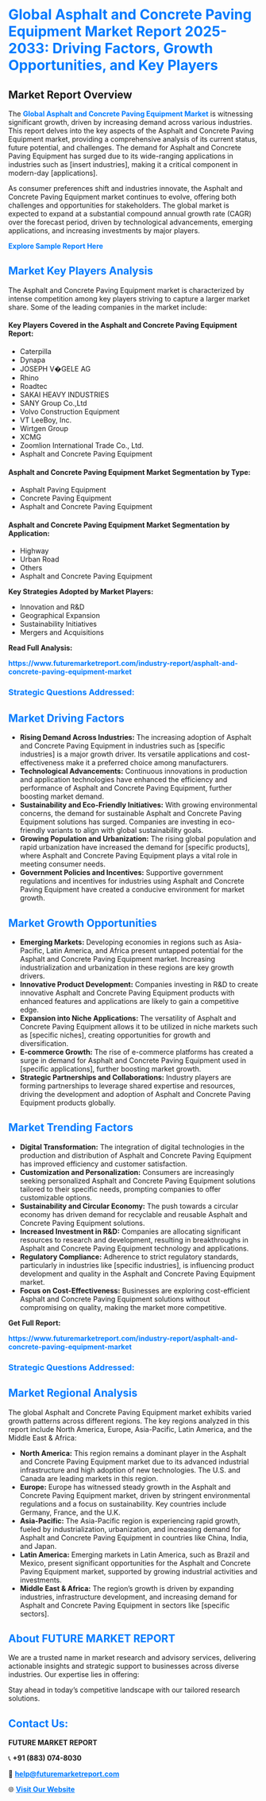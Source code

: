 <h1 style="color: #007BFF;">Global Asphalt and Concrete Paving Equipment Market Report 2025-2033: Driving Factors, Growth Opportunities, and Key Players</h1>

<section id="overview">
<h2>Market Report Overview</h2>
<p>The <a href="https://www.futuremarketreport.com/industry-report/asphalt-and-concrete-paving-equipment-market" style="color: #007BFF; text-decoration: none;"><strong>Global Asphalt and Concrete Paving Equipment Market</strong></a> is witnessing significant growth, driven by increasing demand across various industries. This report delves into the key aspects of the Asphalt and Concrete Paving Equipment market, providing a comprehensive analysis of its current status, future potential, and challenges. The demand for Asphalt and Concrete Paving Equipment has surged due to its wide-ranging applications in industries such as [insert industries], making it a critical component in modern-day [applications].</p>
<p>As consumer preferences shift and industries innovate, the Asphalt and Concrete Paving Equipment market continues to evolve, offering both challenges and opportunities for stakeholders. The global market is expected to expand at a substantial compound annual growth rate (CAGR) over the forecast period, driven by technological advancements, emerging applications, and increasing investments by major players.</p>
</section>

<section id="overview">
<p><a href="https://www.futuremarketreport.com/request-sample/reportId=100463" style="color: #007BFF; text-decoration: none;"><strong>Explore Sample Report Here</strong></a></p>
</section>

<section id="key-players">
<h2 style="color: #007BFF;">Market Key Players Analysis</h2>
<p>The Asphalt and Concrete Paving Equipment market is characterized by intense competition among key players striving to capture a larger market share. Some of the leading companies in the market include:</p>
<h4>Key Players Covered in the Asphalt and Concrete Paving Equipment Report:</h4>
<ul><li>Caterpilla</li><li>Dynapa</li><li>JOSEPH V�GELE AG</li><li>Rhino</li><li>Roadtec</li><li>SAKAI HEAVY INDUSTRIES</li><li>SANY Group Co.,Ltd</li><li>Volvo Construction Equipment</li><li>VT LeeBoy, Inc.</li><li>Wirtgen Group</li><li>XCMG</li><li>Zoomlion International Trade Co., Ltd.</li><li>Asphalt and Concrete Paving Equipment</li></ul>
<h4>Asphalt and Concrete Paving Equipment Market Segmentation by Type:</h4>
<ul><li>Asphalt Paving Equipment</li><li>Concrete Paving Equipment</li><li>Asphalt and Concrete Paving Equipment</li></ul>

<h4>Asphalt and Concrete Paving Equipment Market Segmentation by Application:</h4>
<ul><li>Highway</li><li>Urban Road</li><li>Others</li><li>Asphalt and Concrete Paving Equipment</li></ul>
<p><strong>Key Strategies Adopted by Market Players:</strong></p>
<ul>
<li>Innovation and R&D</li>
<li>Geographical Expansion</li>
<li>Sustainability Initiatives</li>
<li>Mergers and Acquisitions</li>
</ul>
</section>

<section>
<p><strong>Read Full Analysis: </strong></p><a href="https://www.futuremarketreport.com/industry-report/asphalt-and-concrete-paving-equipment-market" style="color: #007BFF; text-decoration: none;"><strong>https://www.futuremarketreport.com/industry-report/asphalt-and-concrete-paving-equipment-market</strong></a>
<h3 style="color: #007BFF;">Strategic Questions Addressed:</h3>
</section>

<section id="driving-factors">
<h2 style="color: #007BFF;">Market Driving Factors</h2>
<ul>
<li><strong>Rising Demand Across Industries:</strong> The increasing adoption of Asphalt and Concrete Paving Equipment in industries such as [specific industries] is a major growth driver. Its versatile applications and cost-effectiveness make it a preferred choice among manufacturers.</li>
<li><strong>Technological Advancements:</strong> Continuous innovations in production and application technologies have enhanced the efficiency and performance of Asphalt and Concrete Paving Equipment, further boosting market demand.</li>
<li><strong>Sustainability and Eco-Friendly Initiatives:</strong> With growing environmental concerns, the demand for sustainable Asphalt and Concrete Paving Equipment solutions has surged. Companies are investing in eco-friendly variants to align with global sustainability goals.</li>
<li><strong>Growing Population and Urbanization:</strong> The rising global population and rapid urbanization have increased the demand for [specific products], where Asphalt and Concrete Paving Equipment plays a vital role in meeting consumer needs.</li>
<li><strong>Government Policies and Incentives:</strong> Supportive government regulations and incentives for industries using Asphalt and Concrete Paving Equipment have created a conducive environment for market growth.</li>
</ul>
</section>

<section id="growth-opportunities">
<h2 style="color: #007BFF;">Market Growth Opportunities</h2>
<ul>
<li><strong>Emerging Markets:</strong> Developing economies in regions such as Asia-Pacific, Latin America, and Africa present untapped potential for the Asphalt and Concrete Paving Equipment market. Increasing industrialization and urbanization in these regions are key growth drivers.</li>
<li><strong>Innovative Product Development:</strong> Companies investing in R&D to create innovative Asphalt and Concrete Paving Equipment products with enhanced features and applications are likely to gain a competitive edge.</li>
<li><strong>Expansion into Niche Applications:</strong> The versatility of Asphalt and Concrete Paving Equipment allows it to be utilized in niche markets such as [specific niches], creating opportunities for growth and diversification.</li>
<li><strong>E-commerce Growth:</strong> The rise of e-commerce platforms has created a surge in demand for Asphalt and Concrete Paving Equipment used in [specific applications], further boosting market growth.</li>
<li><strong>Strategic Partnerships and Collaborations:</strong> Industry players are forming partnerships to leverage shared expertise and resources, driving the development and adoption of Asphalt and Concrete Paving Equipment products globally.</li>
</ul>
</section>

<section id="trending-factors">
<h2 style="color: #007BFF;">Market Trending Factors</h2>
<ul>
<li><strong>Digital Transformation:</strong> The integration of digital technologies in the production and distribution of Asphalt and Concrete Paving Equipment has improved efficiency and customer satisfaction.</li>
<li><strong>Customization and Personalization:</strong> Consumers are increasingly seeking personalized Asphalt and Concrete Paving Equipment solutions tailored to their specific needs, prompting companies to offer customizable options.</li>
<li><strong>Sustainability and Circular Economy:</strong> The push towards a circular economy has driven demand for recyclable and reusable Asphalt and Concrete Paving Equipment solutions.</li>
<li><strong>Increased Investment in R&D:</strong> Companies are allocating significant resources to research and development, resulting in breakthroughs in Asphalt and Concrete Paving Equipment technology and applications.</li>
<li><strong>Regulatory Compliance:</strong> Adherence to strict regulatory standards, particularly in industries like [specific industries], is influencing product development and quality in the Asphalt and Concrete Paving Equipment market.</li>
<li><strong>Focus on Cost-Effectiveness:</strong> Businesses are exploring cost-efficient Asphalt and Concrete Paving Equipment solutions without compromising on quality, making the market more competitive.</li>
</ul>
</section>

<section>
<p><strong>Get Full Report: </strong></p><a href="https://www.futuremarketreport.com/industry-report/asphalt-and-concrete-paving-equipment-market" style="color: #007BFF; text-decoration: none;"><strong>https://www.futuremarketreport.com/industry-report/asphalt-and-concrete-paving-equipment-market</strong></a>
<h3 style="color: #007BFF;">Strategic Questions Addressed:</h3>
</section>


<section id="regional-analysis">
<h2 style="color: #007BFF;">Market Regional Analysis</h2>
<p>The global Asphalt and Concrete Paving Equipment market exhibits varied growth patterns across different regions. The key regions analyzed in this report include North America, Europe, Asia-Pacific, Latin America, and the Middle East & Africa:</p>
<ul>
<li><strong>North America:</strong> This region remains a dominant player in the Asphalt and Concrete Paving Equipment market due to its advanced industrial infrastructure and high adoption of new technologies. The U.S. and Canada are leading markets in this region.</li>
<li><strong>Europe:</strong> Europe has witnessed steady growth in the Asphalt and Concrete Paving Equipment market, driven by stringent environmental regulations and a focus on sustainability. Key countries include Germany, France, and the U.K.</li>
<li><strong>Asia-Pacific:</strong> The Asia-Pacific region is experiencing rapid growth, fueled by industrialization, urbanization, and increasing demand for Asphalt and Concrete Paving Equipment in countries like China, India, and Japan.</li>
<li><strong>Latin America:</strong> Emerging markets in Latin America, such as Brazil and Mexico, present significant opportunities for the Asphalt and Concrete Paving Equipment market, supported by growing industrial activities and investments.</li>
<li><strong>Middle East & Africa:</strong> The region’s growth is driven by expanding industries, infrastructure development, and increasing demand for Asphalt and Concrete Paving Equipment in sectors like [specific sectors].</li>
</ul>
</section>

<footer>
<h2 style="color: #007BFF;">About FUTURE MARKET REPORT</h2>
<p>We are a trusted name in market research and advisory services, delivering actionable insights and strategic support to businesses across diverse industries. Our expertise lies in offering:</p>

<p>Stay ahead in today’s competitive landscape with our tailored research solutions.</p>

<h2 style="color: #007BFF;">Contact Us:</h2>
<p><strong>FUTURE MARKET REPORT</strong></p>
<p>📞 <strong>+91 (883) 074-8030</strong></p>
<p>📧 <strong><a href="mailto:help@futuremarketreport.com" style="color: #007BFF;">help@futuremarketreport.com</a></strong></p>
<p>🌐 <strong><a href="https://www.futuremarketreport.com/" style="color: #007BFF;">Visit Our Website</a></strong></p>
</footer>